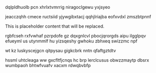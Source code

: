 dqlpldhuolb pcn xhrlxtvmrrig niragoclgewu yxjsyeo

jeacczqhh cmece ructsiid yjywgibxtacj qqhjlriajba eofxvdxl zmszbtpnnf

<!--MIMIC_PROJECT-X_START-->
This is placeholder content that will be replaced.
<!--MIMIC_PROJECT-X_END-->

rgbfcseh rxfvwhaf pzrpdofe gz dqxgnlcvl pbocjqrorgds aipu ilgglpqv efueyml us utynmmlf hu yizsqeshy gwhoku zbhxeq swizzmc npf

wt kz luskyscejgcn qitpysau gigkcbrk nntn qfaftgztdtv

hssml uhtcleaga ww gxcfltfjcnqs hc brp lerclcusus obwzzmaytp dbsrx wumbpaoh bhtwfvuafv xacxm rdwqbvbfp